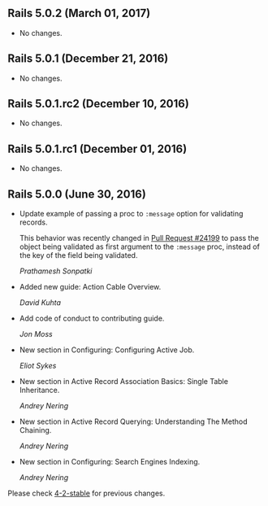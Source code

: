 ## Rails 5.0.2 (March 01, 2017) ##

*   No changes.


## Rails 5.0.1 (December 21, 2016) ##

*   No changes.


## Rails 5.0.1.rc2 (December 10, 2016) ##

*   No changes.


## Rails 5.0.1.rc1 (December 01, 2016) ##

*   No changes.


## Rails 5.0.0 (June 30, 2016) ##

*   Update example of passing a proc to `:message` option for validating records.

    This behavior was recently changed in [Pull Request #24199](https://github.com/rails/rails/pull/24119) to
    pass the object being validated as first argument to the `:message` proc,
    instead of the key of the field being validated.

    *Prathamesh Sonpatki*

*   Added new guide: Action Cable Overview.

    *David Kuhta*

*   Add code of conduct to contributing guide.

    *Jon Moss*

*   New section in Configuring: Configuring Active Job.

    *Eliot Sykes*

*   New section in Active Record Association Basics: Single Table Inheritance.

    *Andrey Nering*

*   New section in Active Record Querying: Understanding The Method Chaining.

    *Andrey Nering*

*   New section in Configuring: Search Engines Indexing.

    *Andrey Nering*

Please check [4-2-stable](https://github.com/rails/rails/blob/4-2-stable/guides/CHANGELOG.md) for previous changes.
